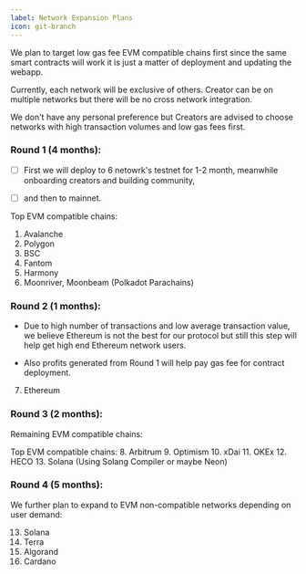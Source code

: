 ```yaml
---
label: Network Expansion Plans
icon: git-branch
---
```



We plan to target low gas fee EVM compatible chains first since the same smart contracts will work it is just a matter of deployment and updating the webapp.

Currently, each network will be exclusive of others. Creator can be on multiple networks but there will be no cross network integration.

We don't have any personal preference but Creators are advised to choose networks with high transaction volumes and low gas fees first.  

### Round 1 (4 months):

- [ ] First we will deploy to 6 netowrk's testnet for 1-2 month, meanwhile onboarding creators and building community, 

- [ ] and then to mainnet.

Top EVM compatible chains:
1. Avalanche 
2. Polygon
3. BSC 
4. Fantom  
5. Harmony 
6. Moonriver, Moonbeam (Polkadot Parachains)

### Round 2 (1 months): 

- Due to high number of transactions and low average transaction value, we believe Ethereum is not the best for our protocol but still this step will help get high end Ethereum network users.

- Also profits generated from Round 1 will help pay gas fee for contract deployment.

7. Ethereum

### Round 3 (2 months):

Remaining EVM compatible chains:

Top EVM compatible chains:
8. Arbitrum 
9. Optimism 
10. xDai
11. OKEx 
12. HECO
13. Solana (Using Solang Compiler or maybe Neon)

### Round 4 (5 months):
   
We further plan to expand to EVM non-compatible networks depending on user demand:

13. Solana 
14. Terra 
15. Algorand 
16. Cardano 